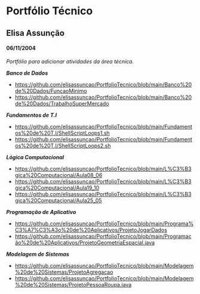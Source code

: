 # Portfólio Técnico
## Elisa Assunção
#### 06/11/2004


_Portfólio para adicionar atividades da área técnica._


**_Banco de Dados_**
* https://github.com/elisassuncao/PortfolioTecnico/blob/main/Banco%20de%20Dados/FuncaoMinimo
* https://github.com/elisassuncao/PortfolioTecnico/blob/main/Banco%20de%20Dados/TrabalhoSuperMercado

**_Fundamentos de T.I_**
* https://github.com/elisassuncao/PortfolioTecnico/blob/main/Fundamentos%20de%20T.I/ShellScriptLoops1.sh
* https://github.com/elisassuncao/PortfolioTecnico/blob/main/Fundamentos%20de%20T.I/ShellScriptLoops2.sh

**_Lógica Computacional_**
* https://github.com/elisassuncao/PortfolioTecnico/blob/main/L%C3%B3gica%20Computacional/Aula08_06
* https://github.com/elisassuncao/PortfolioTecnico/blob/main/L%C3%B3gica%20Computacional/Aula19_10
* https://github.com/elisassuncao/PortfolioTecnico/blob/main/L%C3%B3gica%20Computacional/Aula25_05

**_Programação de Aplicativo_**
* https://github.com/elisassuncao/PortfolioTecnico/blob/main/Programa%C3%A7%C3%A3o%20de%20Aplicativos/ProjetoJogarDados
* https://github.com/elisassuncao/PortfolioTecnico/blob/main/Programação%20de%20Aplicativos/ProjetoGeometriaEspacial.java

**_Modelagem de Sistemas_**
* https://github.com/elisassuncao/PortfolioTecnico/blob/main/Modelagem%20de%20Sistemas/ProjetoAgregacao
* https://github.com/elisassuncao/PortfolioTecnico/blob/main/Modelagem%20de%20Sistemas/ProjetoPessoaRoupa.java
